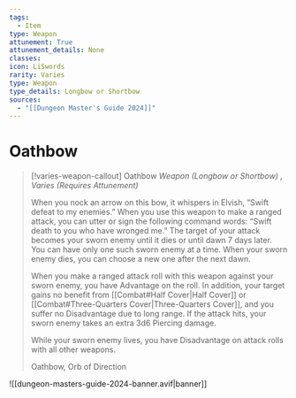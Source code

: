 ```yaml
---
tags:
  - Item
type: Weapon
attunement: True
attunement_details: None
classes:
icon: LiSwords
rarity: Varies
type: Weapon
type_details: Longbow or Shortbow
sources: 
  - "[[Dungeon Master's Guide 2024]]"
---
```

# Oathbow
>[!varies-weapon-callout] Oathbow
>_Weapon (Longbow or Shortbow) , Varies (Requires Attunement)_
>
>When you nock an arrow on this bow, it whispers in Elvish, “Swift defeat to my enemies.” When you use this weapon to make a ranged attack, you can utter or sign the following command words: “Swift death to you who have wronged me.” The target of your attack becomes your sworn enemy until it dies or until dawn 7 days later. You can have only one such sworn enemy at a time. When your sworn enemy dies, you can choose a new one after the next dawn.
>
>When you make a ranged attack roll with this weapon against your sworn enemy, you have Advantage on the roll. In addition, your target gains no benefit from [[Combat#Half Cover\|Half Cover]] or [[Combat#Three-Quarters Cover\|Three-Quarters Cover]], and you suffer no Disadvantage due to long range. If the attack hits, your sworn enemy takes an extra 3d6 Piercing damage.
>
>While your sworn enemy lives, you have Disadvantage on attack rolls with all other weapons.
>
>
>Oathbow, Orb of Direction
>


![[dungeon-masters-guide-2024-banner.avif|banner]]